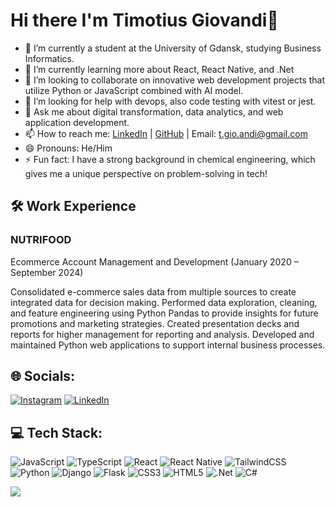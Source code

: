 # Hi there I'm Timotius Giovandi👋

- 🔭 I’m currently a student at the University of Gdansk, studying Business Informatics.
- 🌱 I’m currently learning more about React, React Native, and .Net
- 👯 I’m looking to collaborate on innovative web development projects that utilize Python or JavaScript combined with AI model.
- 🤔 I’m looking for help with devops, also code testing with vitest or jest.
- 💬 Ask me about digital transformation, data analytics, and web application development.
- 📫 How to reach me: [LinkedIn](https://linkedin.com/in/timgio) | [GitHub](https://github.com/timgio26) | Email: t.gio.andi@gmail.com
- 😄 Pronouns: He/Him
- ⚡ Fun fact: I have a strong background in chemical engineering, which gives me a unique perspective on problem-solving in tech!



## 🛠️ Work Experience
### NUTRIFOOD
Ecommerce Account Management and Development (January 2020 – September 2024)

Consolidated e-commerce sales data from multiple sources to create integrated data for decision making.
Performed data exploration, cleaning, and feature engineering using Python Pandas to provide insights for future promotions and marketing strategies.
Created presentation decks and reports for higher management for reporting and analysis.
Developed and maintained Python web applications to support internal business processes.


## 🌐 Socials:
[![Instagram](https://img.shields.io/badge/Instagram-%23E4405F.svg?logo=Instagram&logoColor=white)](https://instagram.com/timotiusgiovandi) [![LinkedIn](https://img.shields.io/badge/LinkedIn-%230077B5.svg?logo=linkedin&logoColor=white)](https://linkedin.com/in/timgio) 

## 💻 Tech Stack:
![JavaScript](https://img.shields.io/badge/javascript-%23323330.svg?style=for-the-badge&logo=javascript&logoColor=%23F7DF1E) 
![TypeScript](https://img.shields.io/badge/typescript-%23007ACC.svg?style=for-the-badge&logo=typescript&logoColor=white) 
![React](https://img.shields.io/badge/react-%2320232a.svg?style=for-the-badge&logo=react&logoColor=%2361DAFB) 
![React Native](https://img.shields.io/badge/react_native-%2320232a.svg?style=for-the-badge&logo=react&logoColor=%2361DAFB) 
![TailwindCSS](https://img.shields.io/badge/tailwindcss-%2338B2AC.svg?style=for-the-badge&logo=tailwind-css&logoColor=white) 
![Python](https://img.shields.io/badge/python-3670A0?style=for-the-badge&logo=python&logoColor=ffdd54) 
![Django](https://img.shields.io/badge/django-%23092E20.svg?style=for-the-badge&logo=django&logoColor=white) 
![Flask](https://img.shields.io/badge/flask-%23000.svg?style=for-the-badge&logo=flask&logoColor=white)
![CSS3](https://img.shields.io/badge/css3-%231572B6.svg?style=for-the-badge&logo=css3&logoColor=white) 
![HTML5](https://img.shields.io/badge/html5-%23E34F26.svg?style=for-the-badge&logo=html5&logoColor=white) 
![.Net](https://img.shields.io/badge/.NET-5C2D91?style=for-the-badge&logo=.net&logoColor=white) 
![C#](https://img.shields.io/badge/c%23-%23239120.svg?style=for-the-badge&logo=csharp&logoColor=white)

![](https://github-readme-stats.vercel.app/api/top-langs/?username=timgio26&theme=dark&hide_border=false&include_all_commits=false&count_private=false&layout=compact)

